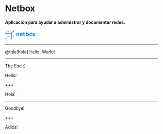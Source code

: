 # Netbox


#### Aplicacion para ayudar a administrar y documentar redes.

![Logo](logo.jpg)

---

@title[hola]
Hello, World!

---

The End :)

Hello!

+++

Hola!

---

Goodbye!

+++

Adiós!
